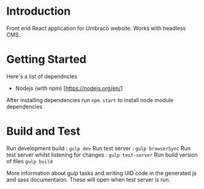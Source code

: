 # Introduction 
Front end React application for Umbraco website. Works with headless CMS.

# Getting Started
Here's a list of dependncies
- Nodejs (with npm) [https://nodejs.org/en/]

After installing dependencies run ```npm start``` to install node module dependencies

# Build and Test
Run development build : ```gulp dev```
Run test server : ```gulp browserSync```
Run test server whilst listening for changes : ```gulp test-server```
Run build version of files ```gulp build```

More information about gulp tasks and writing UID code in the generated js and sass documentaion. These will open when test server is run.
